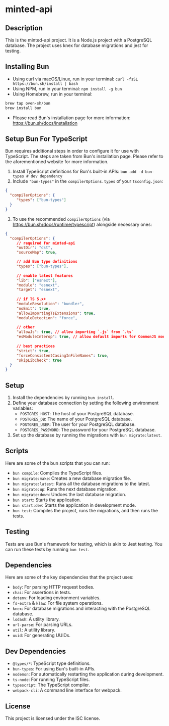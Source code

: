 # minted-api

## Description

This is the minted-api project. It is a Node.js project with a PostgreSQL database. The project uses knex for database migrations and jest for testing.

## Installing Bun

- Using curl via macOS/Linux, run in your terminal: `curl -fsSL https://bun.sh/install | bash`
- Using NPM, run in your terminal: `npm install -g bun`
- Using Homebrew, run in your terminal: 
```sh
brew tap oven-sh/bun
brew install bun
```
- Please read Bun's installation page for more information: https://bun.sh/docs/installation

## Setup Bun For TypeScript

Bun requires additional steps in order to configure it for use with TypeScript. The steps are taken from Bun's installation page. Please refer to the aforementioned website for more information.

1. Install TypeScript definitions for Bun's built-in APIs: `bun add -d bun-types # dev dependency`
2. Include `"bun-types"` in the `compilerOptions.types` of your `tsconfig.json`:
```json
{
  "compilerOptions": {
     "types": ["bun-types"]
  }
}
```
3. To use the recommended `compilerOptions` (via https://bun.sh/docs/runtime/typescript) alongside necessary ones:
```json
{
  "compilerOptions": {
     // required for minted-api
     "outDir": "dst",
     "sourceMap": true,

     // add Bun type definitions
     "types": ["bun-types"],
 
     // enable latest features
     "lib": ["esnext"],
     "module": "esnext",
     "target": "esnext",
 
     // if TS 5.x+
     "moduleResolution": "bundler",
     "noEmit": true,
     "allowImportingTsExtensions": true,
     "moduleDetection": "force",
 
     // other 
     "allowJs": true, // allow importing `.js` from `.ts`
     "esModuleInterop": true, // allow default imports for CommonJS modules
 
     // best practices
     "strict": true,
     "forceConsistentCasingInFileNames": true,
     "skipLibCheck": true
  }
}
```

## Setup

1. Install the dependencies by running `bun install`.
3. Define your database connection by setting the following environment variables:
   - `POSTGRES_HOST`: The host of your PostgreSQL database.
   - `POSTGRES_DB`: The name of your PostgreSQL database.
   - `POSTGRES_USER`: The user for your PostgreSQL database.
   - `POSTGRES_PASSWORD`: The password for your PostgreSQL database.
4. Set up the database by running the migrations with `bun migrate:latest`.

## Scripts

Here are some of the bun scripts that you can run:

- `bun compile`: Compiles the TypeScript files.
- `bun migrate:make`: Creates a new database migration file.
- `bun migrate:latest`: Runs all the database migrations to the latest.
- `bun migrate:up`: Runs the next database migration.
- `bun migrate:down`: Undoes the last database migration.
- `bun start`: Starts the application.
- `bun start:dev`: Starts the application in development mode.
- `bun test`: Compiles the project, runs the migrations, and then runs the tests.

## Testing

Tests are use Bun's framework for testing, which is akin to Jest testing. You can run these tests by running `bun test`.

## Dependencies

Here are some of the key dependencies that the project uses:

- `body`: For parsing HTTP request bodies.
- `chai`: For assertions in tests.
- `dotenv`: For loading environment variables.
- `fs-extra` & `klaw`: For file system operations.
- `knex`: For database migrations and interacting with the PostgreSQL database.
- `lodash`: A utility library.
- `url-parse`: For parsing URLs.
- `util`: A utility library.
- `uuid`: For generating UUIDs.

## Dev Dependencies

- `@types/*`: TypeScript type definitions.
- `bun-types`: For using Bun's built-in APIs.
- `nodemon`: For automatically restarting the application during development.
- `ts-node`: For running TypeScript files.
- `typescript`: The TypeScript compiler.
- `webpack-cli`: A command line interface for webpack.

## License

This project is licensed under the ISC license.
